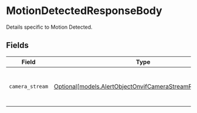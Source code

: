 # MotionDetectedResponseBody

Details specific to Motion Detected.


## Fields

| Field                                                                                                              | Type                                                                                                               | Required                                                                                                           | Description                                                                                                        |
| ------------------------------------------------------------------------------------------------------------------ | ------------------------------------------------------------------------------------------------------------------ | ------------------------------------------------------------------------------------------------------------------ | ------------------------------------------------------------------------------------------------------------------ |
| `camera_stream`                                                                                                    | [Optional[models.AlertObjectOnvifCameraStreamResponseBody]](../models/alertobjectonvifcamerastreamresponsebody.md) | :heavy_minus_sign:                                                                                                 | A camera stream associated with the alert.                                                                         |